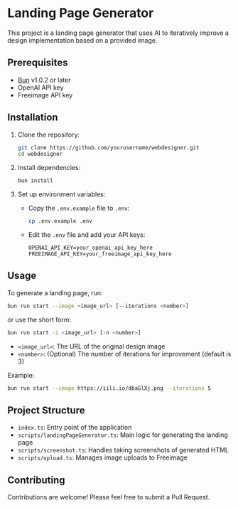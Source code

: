 # Landing Page Generator

This project is a landing page generator that uses AI to iteratively improve a design implementation based on a provided image.

## Prerequisites

- [Bun](https://bun.sh) v1.0.2 or later
- OpenAI API key
- Freeimage API key

## Installation

1. Clone the repository:

   ```bash
   git clone https://github.com/yourusername/webdesigner.git
   cd webdesigner
   ```

2. Install dependencies:

   ```bash
   bun install
   ```

3. Set up environment variables:
   - Copy the `.env.example` file to `.env`:
     ```bash
     cp .env.example .env
     ```
   - Edit the `.env` file and add your API keys:
     ```
     OPENAI_API_KEY=your_openai_api_key_here
     FREEIMAGE_API_KEY=your_freeimage_api_key_here
     ```

## Usage

To generate a landing page, run:

```bash
bun run start --image <image_url> [--iterations <number>]
```

or use the short form:

```bash
bun run start -i <image_url> [-n <number>]
```

- `<image_url>`: The URL of the original design image
- `<number>`: (Optional) The number of iterations for improvement (default is 3)

Example:

```bash
bun run start --image https://iili.io/dbaGlXj.png --iterations 5
```

## Project Structure

- `index.ts`: Entry point of the application
- `scripts/landingPageGenerator.ts`: Main logic for generating the landing page
- `scripts/screenshot.ts`: Handles taking screenshots of generated HTML
- `scripts/upload.ts`: Manages image uploads to Freeimage

## Contributing

Contributions are welcome! Please feel free to submit a Pull Request.
